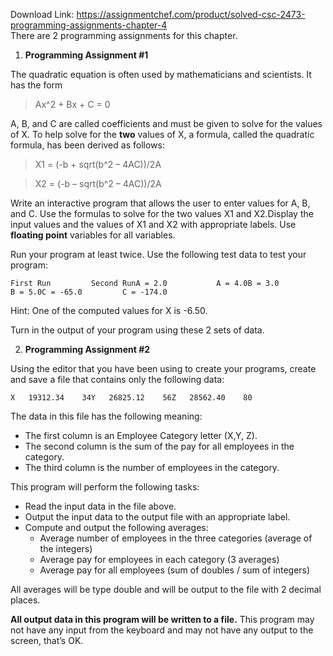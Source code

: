 Download Link: https://assignmentchef.com/product/solved-csc-2473-programming-assignments-chapter-4
<br>
There are 2 programming assignments for this chapter.

<ol>

 <li><strong>Programming Assignment #1</strong></li>

</ol>

The quadratic equation is often used by mathematicians and scientists. It has the form

<blockquote>

 Ax^2 + Bx + C = 0

</blockquote>

A, B, and C are called coefficients and must be given to solve for the values of X. To help solve for the <strong>two</strong> values of X, a formula, called the quadratic formula, has been derived as follows:

<blockquote>

 X1 = (-b + sqrt(b^2 – 4AC))/2A

</blockquote>

<blockquote>

 X2 = (-b – sqrt(b^2 – 4AC))/2A

</blockquote>

Write an interactive program that allows the user to enter values for A, B, and C. Use the formulas to solve for the two values X1 and X2.Display the input values and the values of X1 and X2 with appropriate labels. Use <strong>floating point</strong> variables for all variables.

Run your program at least twice. Use the following test data to test your program:

<pre><code>First Run         Second RunA = 2.0           A = 4.0B = 3.0           B = 5.0C = -65.0         C = -174.0</code></pre>

Hint: One of the computed values for X is -6.50.

Turn in the output of your program using these 2 sets of data.

<ol start="2">

 <li><strong>Programming Assignment #2</strong></li>

</ol>

Using the editor that you have been using to create your programs, create and save a file that contains only the following data:

<pre><code>X   19312.34    34Y   26825.12    56Z   28562.40    80</code></pre>

The data in this file has the following meaning:

<ul>

 <li>The first column is an Employee Category letter (X,Y, Z).</li>

 <li>The second column is the sum of the pay for all employees in the category.</li>

 <li>The third column is the number of employees in the category.</li>

</ul>

This program will perform the following tasks:

<ul>

 <li>Read the input data in the file above.</li>

 <li>Output the input data to the output file with an appropriate label.</li>

 <li>Compute and output the following averages:

  <ul>

   <li>Average number of employees in the three categories (average of the integers)</li>

   <li>Average pay for employees in each category (3 averages)</li>

   <li>Average pay for all employees (sum of doubles / sum of integers)</li>

  </ul></li>

</ul>

All averages will be type double and will be output to the file with 2 decimal places.

<strong>All output data in this program will be written to a file.</strong> This program may not have any input from the keyboard and may not have any output to the screen, that’s OK.